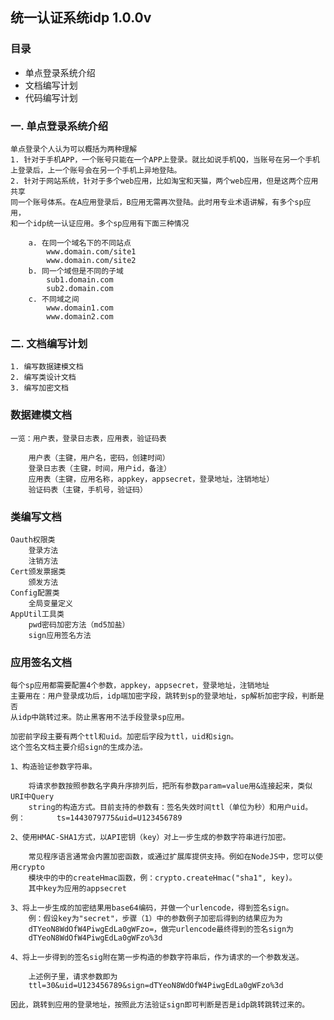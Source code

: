 ## 统一认证系统idp   1.0.0v


### 目录
- 单点登录系统介绍
- 文档编写计划
- 代码编写计划

### 一. 单点登录系统介绍
	单点登录个人认为可以概括为两种理解
	1. 针对于手机APP，一个账号只能在一个APP上登录。就比如说手机QQ，当账号在另一个手机
	上登录后，上一个账号会在另一个手机上异地登陆。
	2. 针对于网站系统，针对于多个web应用，比如淘宝和天猫，两个web应用，但是这两个应用共享
	同一个账号体系。在A应用登录后，B应用无需再次登陆。此时用专业术语讲解，有多个sp应用，
	和一个idp统一认证应用。多个sp应用有下面三种情况
	
		a. 在同一个域名下的不同站点
			www.domain.com/site1
			www.domain.com/site2
		b. 同一个域但是不同的子域
			sub1.domain.com
			sub2.domain.com
		c. 不同域之间
			www.domain1.com
			www.domain2.com
### 二. 文档编写计划
	1. 编写数据建模文档
	2. 编写类设计文档
	3. 编写加密文档

### 数据建模文档
	一览：用户表，登录日志表，应用表，验证码表
	
		用户表（主键，用户名，密码，创建时间）
		登录日志表（主键，时间，用户id，备注）
		应用表（主键，应用名称，appkey，appsecret，登录地址，注销地址）
		验证码表（主键，手机号，验证码）

### 类编写文档
	Oauth权限类
		登录方法
		注销方法
	Cert颁发票据类
		颁发方法
	Config配置类
		全局变量定义
	AppUtil工具类
		pwd密码加密方法（md5加盐）
		sign应用签名方法
### 应用签名文档
	每个sp应用都需要配置4个参数，appkey，appsecret，登录地址，注销地址
	主要用在：用户登录成功后，idp端加密字段，跳转到sp的登录地址，sp解析加密字段，判断是否
	从idp中跳转过来。防止黑客用不法手段登录sp应用。
	
	加密前字段主要有两个ttl和uid。加密后字段为ttl，uid和sign。
	这个签名文档主要介绍sign的生成办法。
	
	1、构造验证参数字符串。
	
		将请求参数按照参数名字典升序排列后，把所有参数param=value用&连接起来，类似URI中Query
		string的构造方式。目前支持的参数有：签名失效时间ttl（单位为秒）和用户uid。例：		ts=1443079775&uid=U123456789

	2、使用HMAC-SHA1方式，以API密钥（key）对上一步生成的参数字符串进行加密。
	
		常见程序语言通常会内置加密函数，或通过扩展库提供支持。例如在NodeJS中，您可以使用crypto
		模块中的中的createHmac函数，例：crypto.createHmac("sha1", key)。
		其中key为应用的appsecret

	3、将上一步生成的加密结果用base64编码，并做一个urlencode，得到签名sign。
		例：假设key为"secret"，步骤（1）中的参数例子加密后得到的结果应为为
		dTYeoN8WdOfW4PiwgEdLa0gWFzo=，做完urlencode最终得到的签名sign为
		dTYeoN8WdOfW4PiwgEdLa0gWFzo%3d

	4、将上一步得到的签名sig附在第一步构造的参数字符串后，作为请求的一个参数发送。

		上述例子里，请求参数即为
		ttl=30&uid=U123456789&sign=dTYeoN8WdOfW4PiwgEdLa0gWFzo%3d
	
	因此，跳转到应用的登录地址，按照此方法验证sign即可判断是否是idp跳转跳转过来的。
	
	
	
